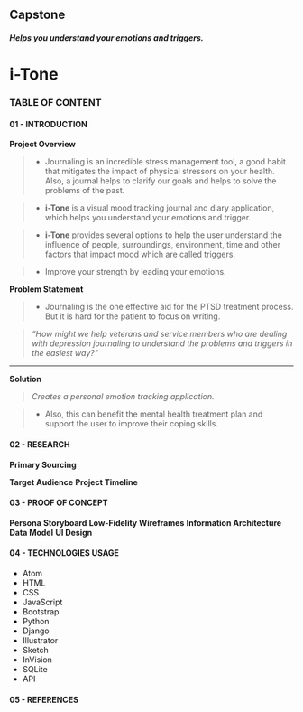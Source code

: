 ## Capstone

##### Helps you understand your emotions and triggers.
# i-Tone


### TABLE OF CONTENT
#### 01 - INTRODUCTION
**Project Overview**
> - Journaling is an incredible stress management tool, a good habit that mitigates the
impact of physical stressors on your health. Also, a journal helps to clarify our goals
and helps to solve the problems of the past.

> - **i-Tone** is a visual mood tracking journal and diary application, which helps you
understand your emotions and trigger.

> - **i-Tone** provides several options to help the user understand the influence of people,
surroundings, environment, time and other factors that impact mood which are
called triggers.

> - Improve your strength by leading your emotions.

**Problem Statement**
> - Journaling is the one effective aid for the PTSD treatment process. But it is hard for
the patient to focus on writing.

> *“How might we help veterans and service members who are dealing with depression
journaling to understand the problems and triggers in the easiest way?"*
_____________________________________________________________________________________________

**Solution**
> *Creates a personal emotion tracking application.*

> - Also, this can benefit the mental health treatment plan and support the user to
improve their coping skills.

#### 02 - RESEARCH
**Primary Sourcing**

**Target Audience**
**Project Timeline**

#### 03 - PROOF OF CONCEPT
**Persona**
**Storyboard**
**Low-Fidelity Wireframes**
**Information Architecture**
**Data Model**
**UI Design**

#### 04 - TECHNOLOGIES USAGE
* Atom
* HTML
* CSS
* JavaScript
* Bootstrap
* Python
* Django
* Illustrator
* Sketch
* InVision
* SQLite
* API

#### 05 - REFERENCES
